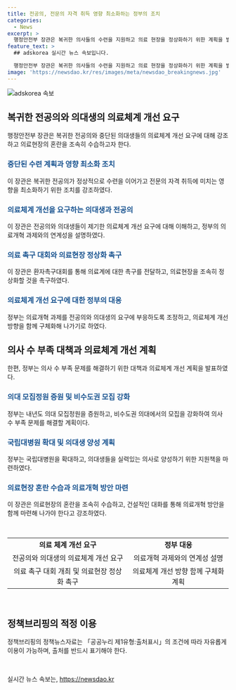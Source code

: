 ```yaml
---
title: 전공의, 전문의 자격 취득 영향 최소화하는 정부의 조치
categories:
  - News
excerpt: >
  행정안전부 장관은 복귀한 의사들의 수련을 지원하고 의료 현장을 정상화하기 위한 계획을 발표했다. 환자촉구대회의 중요성과 비상진료체계의 강화를 강조하며, 의료개혁을 통해 지방 의료환경을 개선하고 의사 수를 확대할 방침이라 밝혔다. 특히 의사들의 요구 사항을 반영하고 혼란을 수습하며 건설적인 대화를 이끌어 나갈 것을 촉구했다.
feature_text: >
  ## adskorea 실시간 뉴스 속보입니다.

  행정안전부 장관은 복귀한 의사들의 수련을 지원하고 의료 현장을 정상화하기 위한 계획을 발표했다. 환자촉구대회의 중요성과 비상진료체계의 강화를 강조하며, 의료개혁을 통해 지방 의료환경을 개선하고 의사 수를 확대할 방침이라 밝혔다. 특히 의사들의 요구 사항을 반영하고 혼란을 수습하며 건설적인 대화를 이끌어 나갈 것을 촉구했다.
image: 'https://newsdao.kr/res/images/meta/newsdao_breakingnews.jpg'
---
```


<p><img src="https://newsdao.kr/res/images/meta/newsdao_breakingnews.jpg" alt="adskorea 속보" /></p>

<h2 data-ke-size="size26">복귀한 전공의와 의대생의 의료체계 개선 요구</h2>

<p data-ke-size="size16">행정안전부 장관은 복귀한 전공의와 중단된 의대생들의 의료체계 개선 요구에 대해 강조하고 의료현장의 혼란을 조속히 수습하고자 한다.</p>

<h3><b><span style="color: #1a5490;">중단된 수련 계획과 영향 최소화 조치</span></b></h3>

<p data-ke-size="size16">이 장관은 복귀한 전공의가 정상적으로 수련을 이어가고 전문의 자격 취득에 미치는 영향을 최소화하기 위한 조치를 강조하였다.</p>

<h3><b><span style="color: #1a5490;">의료체계 개선을 요구하는 의대생과 전공의</span></b></h3>

<p data-ke-size="size16">이 장관은 전공의와 의대생들이 제기한 의료체계 개선 요구에 대해 이해하고, 정부의 의료개혁 과제와의 연계성을 설명하였다.</p>

<h3><b><span style="color: #1a5490;">의료 촉구 대회와 의료현장 정상화 촉구</span></b></h3>

<p data-ke-size="size16">이 장관은 환자촉구대회를 통해 의료계에 대한 촉구를 전달하고, 의료현장을 조속히 정상화할 것을 촉구하였다.</p>

<h3><b><span style="color: #1a5490;">의료체계 개선 요구에 대한 정부의 대응</span></b></h3>

<p data-ke-size="size16">정부는 의료개혁 과제를 전공의와 의대생의 요구에 부응하도록 조정하고, 의료체계 개선 방향을 함께 구체화해 나가기로 하였다.</p>

<h2 data-ke-size="size26">의사 수 부족 대책과 의료체계 개선 계획</h2>

<p data-ke-size="size16">한편, 정부는 의사 수 부족 문제를 해결하기 위한 대책과 의료체계 개선 계획을 발표하였다.</p>

<h3><b><span style="color: #1a5490;">의대 모집정원 증원 및 비수도권 모집 강화</span></b></h3>

<p data-ke-size="size16">정부는 내년도 의대 모집정원을 증원하고, 비수도권 의대에서의 모집을 강화하여 의사 수 부족 문제를 해결할 계획이다.</p>

<h3><b><span style="color: #1a5490;">국립대병원 확대 및 의대생 양성 계획</span></b></h3>

<p data-ke-size="size16">정부는 국립대병원을 확대하고, 의대생들을 실력있는 의사로 양성하기 위한 지원책을 마련하였다.</p>

<h3><b><span style="color: #1a5490;">의료현장 혼란 수습과 의료개혁 방안 마련</span></b></h3>

<p data-ke-size="size16">이 장관은 의료현장의 혼란을 조속히 수습하고, 건설적인 대화를 통해 의료개혁 방안을 함께 마련해 나가야 한다고 강조하였다.</p>

<p data-ke-size="size16">&nbsp;</p>

<table>
    <tbody>
        <tr>
            <td style="text-align: center; height: 17px;"><b>의료 체계 개선 요구</b></td>
            <td style="text-align: center; height: 17px;"><b>정부 대응</b></td>
        </tr>
        <tr>
            <td style="text-align: center; height: 17px;">전공의와 의대생의 의료체계 개선 요구</td>
            <td style="text-align: center; height: 17px;">의료개혁 과제와의 연계성 설명</td>
        </tr>
        <tr>
            <td style="text-align: center; height: 17px;">의료 촉구 대회 개최 및 의료현장 정상화 촉구</td>
            <td style="text-align: center; height: 17px;">의료체계 개선 방향 함께 구체화 계획</td>
        </tr>
    </tbody>
</table>

<p data-ke-size="size16">&nbsp;</p>

<h2 data-ke-size="size26">정책브리핑의 적정 이용</h2>

<p data-ke-size="size16">정책브리핑의 정책뉴스자료는 「공공누리 제1유형:출처표시」의 조건에 따라 자유롭게 이용이 가능하며, 출처를 반드시 표기해야 한다.</p>

<p data-ke-size="size16">&nbsp;</p>
실시간 뉴스 속보는, <a href="https://newsdao.kr" rel="dofollow">https://newsdao.kr</a>


